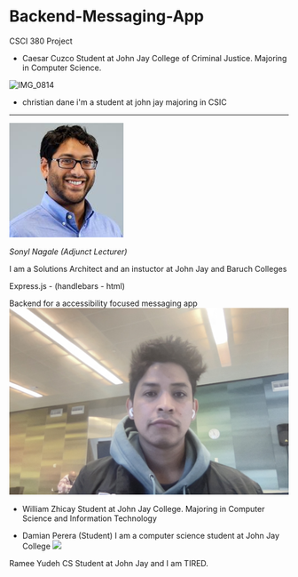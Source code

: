 # Backend-Messaging-App

CSCI 380 Project

- Caesar Cuzco
  Student at John Jay College of Criminal Justice.
  Majoring in Computer Science.

![IMG_0814](https://user-images.githubusercontent.com/113483417/196541123-107cfd7b-6f3f-4a49-94de-dc967d020e5f.jpg)

- christian dane
  i'm a student at john jay majoring in CSIC

---

![](./_assets/1263746.jpeg)

_Sonyl Nagale (Adjunct Lecturer)_

I am a Solutions Architect and an instuctor at John Jay and Baruch Colleges

Express.js - (handlebars - html)

Backend for a accessibility focused messaging app
![](./_assets/me.jpg)

- William Zhicay
  Student at John Jay College.
  Majoring in Computer Science and Information Technology

* Damian Perera (Student)
  I am a computer science student at John Jay College
  ![](./_assets/IMG_8052.PNG)


Ramee Yudeh
CS Student at John Jay and I am TIRED.